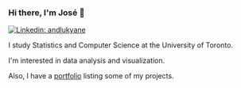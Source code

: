 ### Hi there, I'm José 👋
<!--[![Twitter Follow](https://img.shields.io/twitter/follow/josecasasn?label=Follow)](https://twitter.com/josecasasn) -->
[![Linkedin: andlukyane](https://img.shields.io/badge/-José%20Casas-blue?style=flat-square&logo=Linkedin&logoColor=white&link=https://www.linkedin.com/in/josecasasn/)](https://www.linkedin.com/in/josecasasn/)

I study Statistics and Computer Science at the University of Toronto.

I'm interested in data analysis and visualization.

Also, I have a [portfolio](https://jcasasn.github.io/) listing some of my projects. <!-- , which include... -->

